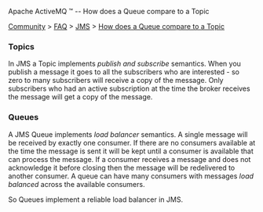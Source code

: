 Apache ActiveMQ ™ -- How does a Queue compare to a Topic 

[Community](community.md) > [FAQ](CommunityCommunity/Community/faq.md) > [JMS](Community/FAQCommunity/FAQ/Community/FAQ/jms.md) > [How does a Queue compare to a Topic](Community/FAQ/JMSCommunity/FAQ/JMS/Community/FAQ/JMS/how-does-a-queue-compare-to-a-topic.md)


### Topics

In JMS a Topic implements _publish and subscribe_ semantics. When you publish a message it goes to all the subscribers who are interested - so zero to many subscribers will receive a copy of the message. Only subscribers who had an active subscription at the time the broker receives the message will get a copy of the message.

### Queues

A JMS Queue implements _load balancer_ semantics. A single message will be received by exactly one consumer. If there are no consumers available at the time the message is sent it will be kept until a consumer is available that can process the message. If a consumer receives a message and does not acknowledge it before closing then the message will be redelivered to another consumer. A queue can have many consumers with messages _load balanced_ across the available consumers.

So Queues implement a reliable load balancer in JMS.

